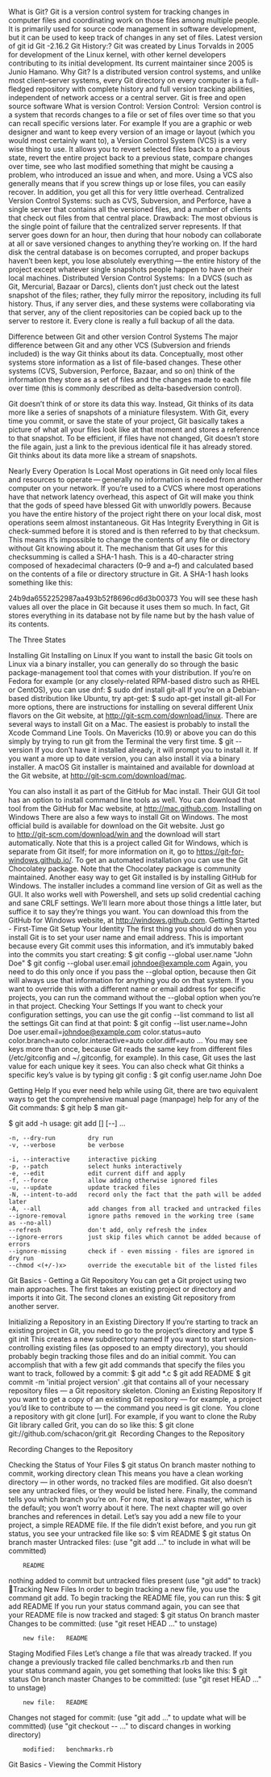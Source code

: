 What is Git?
Git is a version control system for tracking changes in computer files and coordinating work on those files among multiple people. It is primarily used for source code management in software development, but it can be used to keep track of changes in any set of files.
Latest version of git id  Git -2.16.2
Git History:?
Git was created by Linus Torvalds in 2005 for development of the Linux kernel, with other kernel developers contributing to its initial development. Its current maintainer since 2005 is Junio Hamano.
Why Git?
Is a distributed version control systems, and unlike most client–server systems, every Git directory on every computer is a full-fledged repository with complete history and full version tracking abilities, independent of network access or a central server.
Git is free and open source software
What is version Control: 
Version Control:  Version control is a system that records changes to a file or set of files over time so that you can recall specific versions later.
For example If you are a graphic or web designer and want to keep every version of an image or layout (which you would most certainly want to), a Version Control System (VCS) is a very wise thing to use. It allows you to revert selected files back to a previous state, revert the entire project back to a previous state, compare changes over time, see who last modified something that might be causing a problem, who introduced an issue and when, and more. Using a VCS also generally means that if you screw things up or lose files, you can easily recover. In addition, you get all this for very little overhead.
Centralized Version Control Systems: such as CVS, Subversion, and Perforce, have a single server that contains all the versioned files, and a number of clients that check out files from that central place.
    Drawback: The most obvious is the single point of failure that the centralized server represents. If that server goes down for an hour, then during that hour nobody can collaborate at all or save versioned changes to anything they’re working on. If the hard disk the central database is on becomes corrupted, and proper backups haven’t been kept, you lose absolutely everything — the entire history of the project except whatever single snapshots people happen to have on their local machines.
Distributed Version Control Systems:
 In a DVCS (such as Git, Mercurial, Bazaar or Darcs), clients don’t just check out the latest snapshot of the files; rather, they fully mirror the repository, including its full history. Thus, if any server dies, and these systems were collaborating via that server, any of the client repositories can be copied back up to the server to restore it. Every clone is really a full backup of all the data.

Difference between Git and other version Control Systems
The major difference between Git and any other VCS (Subversion and friends included) is the way Git thinks about its data. Conceptually, most other systems store information as a list of file-based changes. These other systems (CVS, Subversion, Perforce, Bazaar, and so on) think of the information they store as a set of files and the changes made to each file over time (this is commonly described as delta-basedversion control).

Git doesn’t think of or store its data this way. Instead, Git thinks of its data more like a series of snapshots of a miniature filesystem. With Git, every time you commit, or save the state of your project, Git basically takes a picture of what all your files look like at that moment and stores a reference to that snapshot. To be efficient, if files have not changed, Git doesn’t store the file again, just a link to the previous identical file it has already stored. Git thinks about its data more like a stream of snapshots.

Nearly Every Operation Is Local
Most operations in Git need only local files and resources to operate — generally no information is needed from another computer on your network. If you’re used to a CVCS where most operations have that network latency overhead, this aspect of Git will make you think that the gods of speed have blessed Git with unworldly powers. Because you have the entire history of the project right there on your local disk, most operations seem almost instantaneous.
Git Has Integrity
Everything in Git is check-summed before it is stored and is then referred to by that checksum. This means it’s impossible to change the contents of any file or directory without Git knowing about it.
The mechanism that Git uses for this checksumming is called a SHA-1 hash. This is a 40-character string composed of hexadecimal characters (0–9 and a–f) and calculated based on the contents of a file or directory structure in Git. A SHA-1 hash looks something like this:

24b9da6552252987aa493b52f8696cd6d3b00373
You will see these hash values all over the place in Git because it uses them so much. In fact, Git stores everything in its database not by file name but by the hash value of its contents.









The Three States


 
Installing Git
Installing on Linux
If you want to install the basic Git tools on Linux via a binary installer, you can generally do so through the basic package-management tool that comes with your distribution. If you’re on Fedora for example (or any closely-related RPM-based distro such as RHEL or CentOS), you can use dnf:
$ sudo dnf install git-all
If you’re on a Debian-based distribution like Ubuntu, try apt-get:
$ sudo apt-get install git-all
For more options, there are instructions for installing on several different Unix flavors on the Git website, at http://git-scm.com/download/linux.
There are several ways to install Git on a Mac. The easiest is probably to install the Xcode Command Line Tools. On Mavericks (10.9) or above you can do this simply by trying to run git from the Terminal the very first time.
$ git --version
If you don’t have it installed already, it will prompt you to install it.
If you want a more up to date version, you can also install it via a binary installer. A macOS Git installer is maintained and available for download at the Git website, at http://git-scm.com/download/mac.

You can also install it as part of the GitHub for Mac install. Their GUI Git tool has an option to install command line tools as well. You can download that tool from the GitHub for Mac website, at http://mac.github.com.
Installing on Windows
There are also a few ways to install Git on Windows. The most official build is available for download on the Git website. Just go to http://git-scm.com/download/win and the download will start automatically. Note that this is a project called Git for Windows, which is separate from Git itself; for more information on it, go to https://git-for-windows.github.io/.
To get an automated installation you can use the Git Chocolatey package. Note that the Chocolatey package is community maintained.
Another easy way to get Git installed is by installing GitHub for Windows. The installer includes a command line version of Git as well as the GUI. It also works well with Powershell, and sets up solid credential caching and sane CRLF settings. We’ll learn more about those things a little later, but suffice it to say they’re things you want. You can download this from the GitHub for Windows website, at http://windows.github.com.
Getting Started - First-Time Git Setup
Your Identity
The first thing you should do when you install Git is to set your user name and email address. This is important because every Git commit uses this information, and it’s immutably baked into the commits you start creating:
$ git config --global user.name "John Doe"
$ git config --global user.email johndoe@example.com
Again, you need to do this only once if you pass the --global option, because then Git will always use that information for anything you do on that system. If you want to override this with a different name or email address for specific projects, you can run the command without the --global option when you’re in that project.
Checking Your Settings
If you want to check your configuration settings, you can use the git config --list command to list all the settings Git can find at that point:
$ git config --list
user.name=John Doe
user.email=johndoe@example.com
color.status=auto
color.branch=auto
color.interactive=auto
color.diff=auto
...
You may see keys more than once, because Git reads the same key from different files (/etc/gitconfig and ~/.gitconfig, for example). In this case, Git uses the last value for each unique key it sees.
You can also check what Git thinks a specific key’s value is by typing git config <key>:
$ git config user.name
John Doe


Getting Help
If you ever need help while using Git, there are two equivalent ways to get the comprehensive manual page (manpage) help for any of the Git commands:
$ git help <verb>
$ man git-<verb>




$ git add -h
usage: git add [<options>] [--] <pathspec>...

    -n, --dry-run         dry run
    -v, --verbose         be verbose

    -i, --interactive     interactive picking
    -p, --patch           select hunks interactively
    -e, --edit            edit current diff and apply
    -f, --force           allow adding otherwise ignored files
    -u, --update          update tracked files
    -N, --intent-to-add   record only the fact that the path will be added later
    -A, --all             add changes from all tracked and untracked files
    --ignore-removal      ignore paths removed in the working tree (same as --no-all)
    --refresh             don't add, only refresh the index
    --ignore-errors       just skip files which cannot be added because of errors
    --ignore-missing      check if - even missing - files are ignored in dry run
    --chmod <(+/-)x>      override the executable bit of the listed files

Git Basics - Getting a Git Repository
You can get a Git project using two main approaches. The first takes an existing project or directory and imports it into Git. The second clones an existing Git repository from another server.

Initializing a Repository in an Existing Directory
If you’re starting to track an existing project in Git, you need to go to the project’s directory and type
$ git init
This creates a new subdirectory named If you want to start version-controlling existing files (as opposed to an empty directory), you should probably begin tracking those files and do an initial commit. You can accomplish that with a few git add commands that specify the files you want to track, followed by a commit:
$ git add *.c
$ git add README
$ git commit -m 'initial project version'
.git that contains all of your necessary repository files — a Git repository skeleton.
Cloning an Existing Repository
If you want to get a copy of an existing Git repository — for example, a project you’d like to contribute to — the command you need is git clone. 
You clone a repository with git clone [url]. For example, if you want to clone the Ruby Git library called Grit, you can do so like this:
$ git clone git://github.com/schacon/grit.git
 Recording Changes to the Repository







Recording Changes to the Repository


Checking the Status of Your Files
$ git status
On branch master
nothing to commit, working directory clean
This means you have a clean working directory — in other words, no tracked files are modified. Git also doesn’t see any untracked files, or they would be listed here. Finally, the command tells you which branch you’re on. For now, that is always master, which is the default; you won’t worry about it here. The next chapter will go over branches and references in detail.
Let’s say you add a new file to your project, a simple README file. If the file didn’t exist before, and you run git status, you see your untracked file like so:
$ vim README
$ git status
On branch master
Untracked files:
  (use "git add <file>..." to include in what will be committed)

        README

nothing added to commit but untracked files present (use "git add" to track)
Tracking New Files
In order to begin tracking a new file, you use the command git add. To begin tracking the README file, you can run this:
$ git add README
If you run your status command again, you can see that your README file is now tracked and staged:
$ git status
On branch master
Changes to be committed:
  (use "git reset HEAD <file>..." to unstage)

        new file:   README
Staging Modified Files
Let’s change a file that was already tracked. If you change a previously tracked file called benchmarks.rb and then run your status command again, you get something that looks like this:
$ git status
On branch master
Changes to be committed:
  (use "git reset HEAD <file>..." to unstage)

        new file:   README

Changes not staged for commit:
  (use "git add <file>..." to update what will be committed)
  (use "git checkout -- <file>..." to discard changes in working directory)

        modified:   benchmarks.rb




Git Basics - Viewing the Commit History
